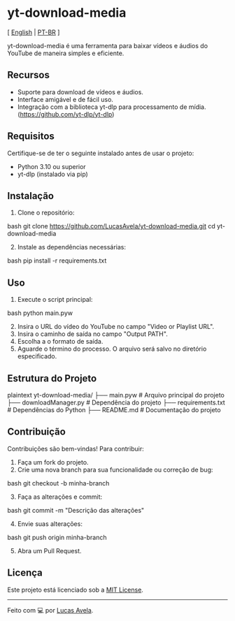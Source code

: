 # yt-download-media
[ [English](./README.md) | [PT-BR](./README.br.md) ]

yt-download-media é uma ferramenta para baixar vídeos e áudios do YouTube de maneira simples e eficiente.

## Recursos

- Suporte para download de vídeos e áudios.
- Interface amigável e de fácil uso.
- Integração com a biblioteca yt-dlp para processamento de mídia. (https://github.com/yt-dlp/yt-dlp)

## Requisitos

Certifique-se de ter o seguinte instalado antes de usar o projeto:

- Python 3.10 ou superior
- yt-dlp (instalado via pip)

## Instalação

1. Clone o repositório:

   
bash
   git clone https://github.com/LucasAvela/yt-download-media.git
   cd yt-download-media


2. Instale as dependências necessárias:

   
bash
   pip install -r requirements.txt


## Uso

1. Execute o script principal:

   
bash
   python main.pyw


2. Insira o URL do vídeo do YouTube no campo "Video or Playlist URL".
3. Insira o caminho de saída no campo "Output PATH".
4. Escolha a o formato de saída.
5. Aguarde o término do processo. O arquivo será salvo no diretório especificado.

## Estrutura do Projeto

plaintext
yt-download-media/
├── main.pyw            # Arquivo principal do projeto
├── downloadManager.py  # Dependência do projeto
├── requirements.txt    # Dependências do Python
├── README.md           # Documentação do projeto


## Contribuição

Contribuições são bem-vindas! Para contribuir:

1. Faça um fork do projeto.
2. Crie uma nova branch para sua funcionalidade ou correção de bug:

   
bash
   git checkout -b minha-branch


3. Faça as alterações e commit:

   
bash
   git commit -m "Descrição das alterações"


4. Envie suas alterações:

   
bash
   git push origin minha-branch


5. Abra um Pull Request.

## Licença

Este projeto está licenciado sob a [MIT License](LICENSE).

---

Feito com 💻 por [Lucas Avela](https://github.com/LucasAvela).
